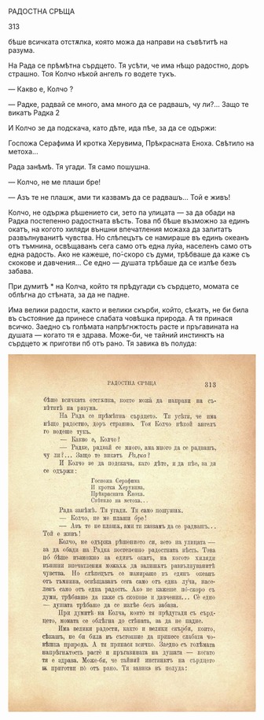 ﻿РАДОСТНА СРѢЩА

313

бѣше всичката отстѫпка, която можа да направи на съвѣтитѣ на разума.

На Рада се прѣмѣтна сърдцето. Тя усѣти, че има нѣщо радостно, доръ страшно. Тоя Колчо нѣкой ангелъ го водете тукъ.

— Какво е, Колчо ?

— Радке, радвай се много, ама много да се радвашъ, чу ли?... Защо те викатъ Радка 2

И Колчо зе да подскача, като дѣте, ида пѣе, за да се одържи:

Госпожа Серафима И кротка Херувима, Прѣкрасната Еноха. Свѣтило на метоха...

Рада занѣмѣ. Тя угади. Тя само пошушна.

— Колчо, не ме плаши бре!

— Азъ те не плашж, ами ти казвамъ да се радвашъ... Той е живъ!

Колчо, не одържа рѣшението си, зето па улицата — за да обади на Радка постепенно радостната вѣсть. Това пб бѣше възможно за единъ окатъ, на когото хиляди външни впечатления можаха да залитатъ развълнуванитѣ чувства. Но слѣпецътъ се намираше въ единъ океанъ отъ тъмнина, освѣщаванъ сега само отъ една луѝа, населенъ само отъ една радость. Ако не кажеше, по́-скоро съ думи, трѣбваше да каже съ скокове и давчения... Се едно — душата трѣбаше да се излѣе безъ забава.

При думитѣ * на Колча, който тя прѣдугади съ сърдцето, момата се облѣгна до стѣната, за да не падне.

Има велики радости, както и велики скърби, който, сѣкатъ, не би била въ състояние да принесе слабата човѣшка природа. А тя принася всичко. Заедно съ голѣмата напрѣгнжтость расте и пръгавината на душата — когато тя е здрава. Може-би, че тайний инстинктъ на сърдцето ж приготви пб отъ рано. Тя завика въ полуда:

![original](../images/352.jpg)

